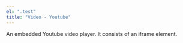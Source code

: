 ```yaml
---
el: ".test"
title: "Video - Youtube"
---
```

An embedded Youtube video player. It consists of an iframe element.